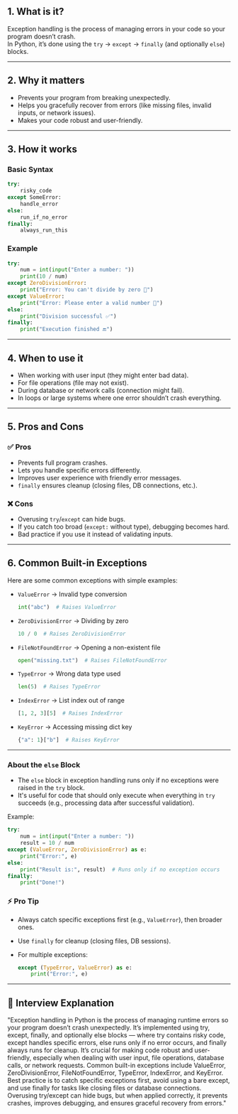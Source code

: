## 1. What is it?

Exception handling is the process of managing errors in your code so your program doesn’t crash.  
In Python, it’s done using the `try` → `except` → `finally` (and optionally `else`) blocks.

---

## 2. Why it matters

- Prevents your program from breaking unexpectedly.
- Helps you gracefully recover from errors (like missing files, invalid inputs, or network issues).
- Makes your code robust and user-friendly.

---

## 3. How it works

### Basic Syntax

```python
try:
    risky_code
except SomeError:
    handle_error
else:
    run_if_no_error
finally:
    always_run_this
```

### Example

```python
try:
    num = int(input("Enter a number: "))
    print(10 / num)
except ZeroDivisionError:
    print("Error: You can't divide by zero 🚫")
except ValueError:
    print("Error: Please enter a valid number 🔢")
else:
    print("Division successful ✅")
finally:
    print("Execution finished 🔚")
```

---

## 4. When to use it

- When working with user input (they might enter bad data).
- For file operations (file may not exist).
- During database or network calls (connection might fail).
- In loops or large systems where one error shouldn’t crash everything.

---

## 5. Pros and Cons

### ✅ Pros

- Prevents full program crashes.
- Lets you handle specific errors differently.
- Improves user experience with friendly error messages.
- `finally` ensures cleanup (closing files, DB connections, etc.).

### ❌ Cons

- Overusing `try`/`except` can hide bugs.
- If you catch too broad (`except:` without type), debugging becomes hard.
- Bad practice if you use it instead of validating inputs.

---

## 6. Common Built‑in Exceptions

Here are some common exceptions with simple examples:

- `ValueError` → Invalid type conversion  
    ```python
    int("abc")  # Raises ValueError
    ```
- `ZeroDivisionError` → Dividing by zero  
    ```python
    10 / 0  # Raises ZeroDivisionError
    ```
- `FileNotFoundError` → Opening a non-existent file  
    ```python
    open("missing.txt")  # Raises FileNotFoundError
    ```
- `TypeError` → Wrong data type used  
    ```python
    len(5)  # Raises TypeError
    ```
- `IndexError` → List index out of range  
    ```python
    [1, 2, 3][5]  # Raises IndexError
    ```
- `KeyError` → Accessing missing dict key  
    ```python
    {"a": 1}["b"]  # Raises KeyError
    ```

---

### About the `else` Block

- The `else` block in exception handling runs only if no exceptions were raised in the `try` block.
- It's useful for code that should only execute when everything in `try` succeeds (e.g., processing data after successful validation).

Example:

```python
try:
    num = int(input("Enter a number: "))
    result = 10 / num
except (ValueError, ZeroDivisionError) as e:
    print("Error:", e)
else:
    print("Result is:", result)  # Runs only if no exception occurs
finally:
    print("Done!")
```


### ⚡ Pro Tip

- Always catch specific exceptions first (e.g., `ValueError`), then broader ones.
- Use `finally` for cleanup (closing files, DB sessions).
- For multiple exceptions:

    ```python
    except (TypeError, ValueError) as e:
        print("Error:", e)
    ```

---

## 🧠 Interview Explanation

"Exception handling in Python is the process of managing runtime errors so your program doesn’t crash unexpectedly. It’s implemented using try, except, finally, and optionally else blocks — where try contains risky code, except handles specific errors, else runs only if no error occurs, and finally always runs for cleanup. It’s crucial for making code robust and user-friendly, especially when dealing with user input, file operations, database calls, or network requests. Common built-in exceptions include ValueError, ZeroDivisionError, FileNotFoundError, TypeError, IndexError, and KeyError. Best practice is to catch specific exceptions first, avoid using a bare except, and use finally for tasks like closing files or database connections. Overusing try/except can hide bugs, but when applied correctly, it prevents crashes, improves debugging, and ensures graceful recovery from errors."
